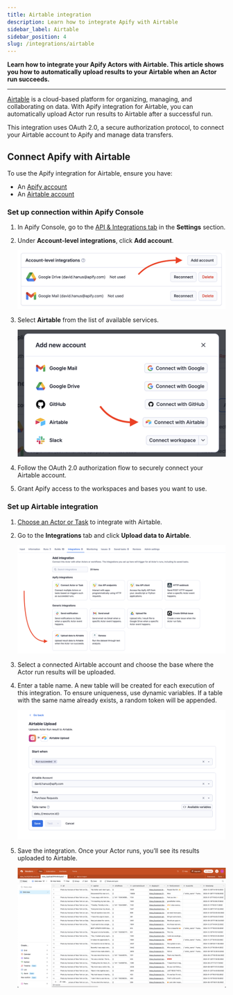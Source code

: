 ```yaml
---
title: Airtable integration
description: Learn how to integrate Apify with Airtable
sidebar_label: Airtable
sidebar_position: 4
slug: /integrations/airtable
---
```


**Learn how to integrate your Apify Actors with Airtable. This article shows you how to automatically upload results to your Airtable when an Actor run succeeds.**

---

[Airtable](https://www.airtable.com/)  is a cloud-based platform for organizing, managing, and collaborating on data. With Apify integration for Airtable, you can automatically upload Actor run results to Airtable after a successful run.

This integration uses OAuth 2.0, a secure authorization protocol, to connect your Airtable account to Apify and manage data transfers.

## Connect Apify with Airtable

To use the Apify integration for Airtable, ensure you have:

- An [Apify account](https://console.apify.com/)
- An [Airtable account](https://www.airtable.com/)

### Set up connection within Apify Console

1. In Apify Console, go to the [API & Integrations tab](https://console.apify.com/settings/integrations) in the **Settings** section.
1. Under **Account-level integrations**, click **Add account**.

    ![Add account button in Account-level integrations section of the settings](../images/airtable/connect-account-1.png)

1. Select **Airtable** from the list of available services.

    ![Connect with Airtable button among other buttons for connection of other available services](../images/airtable/connect-account-2.png)

1. Follow the OAuth 2.0 authorization flow to securely connect your Airtable account.

1. Grant Apify access to the workspaces and bases you want to use.

### Set up Airtable integration

1. [Choose an Actor or Task](https://console.apify.com/actors) to integrate with Airtable.

1. Go to the **Integrations** tab and click **Upload data to Airtable**.

    ![Airtable integration option among other available integrations](../images/airtable/set-up-integration-1.png)

1. Select a connected Airtable account and choose the base where the Actor run results will be uploaded.

1. Enter a table name. A new table will be created for each execution of this integration. To ensure uniqueness, use dynamic variables. If a table with the same name already exists, a random token will be appended.

    ![Airtable integration configuration form](../images/airtable/set-up-integration-2.png)

1. Save the integration. Once your Actor runs, you’ll see its results uploaded to Airtable.

    ![Airtable table filled with data](../images/airtable/set-up-integration-3.png)

